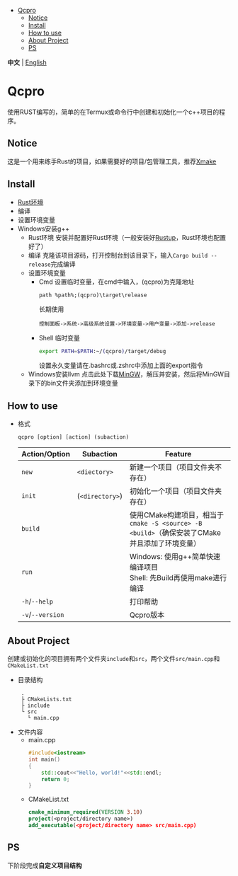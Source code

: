 - [Qcpro](#qcpro)
  - [Notice](#notice)
  - [Install](#install)
  - [How to use](#how-to-use)
  - [About Project](#about-project)
  - [PS](#ps)

**中文** | [English](README_en.md)

# Qcpro
使用RUST编写的，简单的在Termux或命令行中创建和初始化一个c++项目的程序。

## Notice
这是一个用来练手Rust的项目，如果需要好的项目/包管理工具，推荐[Xmake](https://xmake.io/#/)

## Install
* [Rust环境](https://www.rust-lang.org/zh-CN/learn/get-started)
* 编译
* 设置环境变量
* Windows安装g++
  * Rust环境
    安装并配置好Rust环境（一般安装好[Rustup](https://www.rust-lang.org/learn/get-started)，Rust环境也配置好了）
  * 编译
    克隆该项目源码，打开控制台到该目录下，输入`Cargo build --release`完成编译
  * 设置环境变量
    * Cmd
      设置临时变量，在cmd中输入，(qcpro)为克隆地址
      ```
      path %path%;(qcpro)\target\release
      ```
      长期使用
      ```
      控制面板->系统->高级系统设置->环境变量->用户变量->添加->release
      ```
    * Shell
      临时变量
      ```sh
      export PATH=$PATH:~/(qcpro)/target/debug
      ``` 
      设置永久变量请在.bashrc或.zshrc中添加上面的export指令
  * Windows安装llvm
    点击此处下载[MinGW](https://llvm.org/builds/)，解压并安装，然后将MinGW目录下的bin文件夹添加到环境变量
  
## How to use
- 格式
  ```
  qcpro [option] [action] (subaction)
  ```

  |Action/Option|Subaction|Feature|
  |---|---|---|
  |`new`|`<diectory>`|新建一个项目（项目文件夹不存在）|
  |`init`|(`<directory>`)|初始化一个项目（项目文件夹存在）|
  |`build`||使用CMake构建项目，相当于`cmake -S <source> -B <build>`（确保安装了CMake并且添加了环境变量）|
  |`run`||Windows: 使用g++简单快速编译项目<br/>Shell: 先Build再使用make进行编译|
  |`-h`/`--help`||打印帮助|
  |`-v`/`--version`||Qcpro版本|

##  About Project
创建或初始化的项目拥有两个文件夹`include`和`src`，两个文件`src/main.cpp`和`CMakeList.txt`
- 目录结构
  ```
   .
   ├ CMakeLists.txt
   ├ include
   └ src
     └ main.cpp
   ```
- 文件内容
  - main.cpp
    ```c++
    #include<iostream>
    int main()
    {
        std::cout<<"Hello, world!"<<std::endl;
        return 0;
    }
    ```
  - CMakeList.txt
    ```cmake
    cmake_minimum_required(VERSION 3.10)
    project(<project/directory name>)
    add_executable(<project/directory name> src/main.cpp)
    ```
## PS
下阶段完成**自定义项目结构**